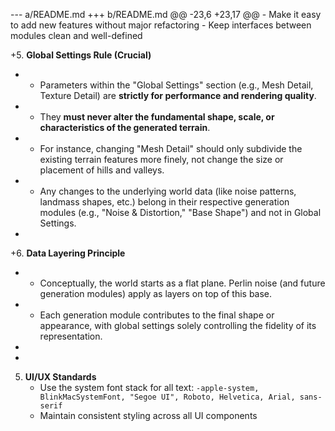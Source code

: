 --- a/README.md
+++ b/README.md
@@ -23,6 +23,17 @@
    - Make it easy to add new features without major refactoring
    - Keep interfaces between modules clean and well-defined
 
+5. **Global Settings Rule (Crucial)**
+   - Parameters within the "Global Settings" section (e.g., Mesh Detail, Texture Detail) are **strictly for performance and rendering quality**.
+   - They **must never alter the fundamental shape, scale, or characteristics of the generated terrain**.
+   - For instance, changing "Mesh Detail" should only subdivide the existing terrain features more finely, not change the size or placement of hills and valleys.
+   - Any changes to the underlying world data (like noise patterns, landmass shapes, etc.) belong in their respective generation modules (e.g., "Noise & Distortion," "Base Shape") and not in Global Settings.
+
+6. **Data Layering Principle**
+   - Conceptually, the world starts as a flat plane. Perlin noise (and future generation modules) apply as layers on top of this base.
+   - Each generation module contributes to the final shape or appearance, with global settings solely controlling the fidelity of its representation.
+
+
 5. **UI/UX Standards**
    - Use the system font stack for all text: `-apple-system, BlinkMacSystemFont, "Segoe UI", Roboto, Helvetica, Arial, sans-serif`
    - Maintain consistent styling across all UI components